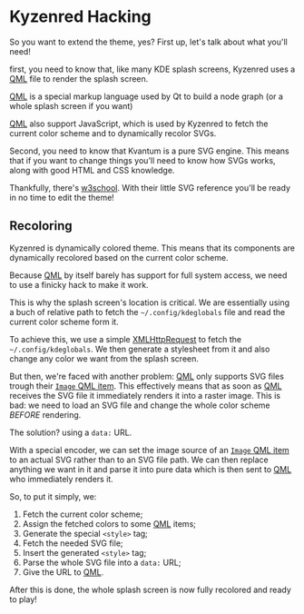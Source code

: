 # Kyzenred Hacking

So you want to extend the theme, yes? First up, let's talk about what you'll need!

first, you need to know that, like many KDE splash screens, Kyzenred uses a [QML](https://doc.qt.io/qt-5/qmlreference.html) file to render the splash screen.

[QML](https://doc.qt.io/qt-5/qmlreference.html) is a special markup language used by Qt to build a node graph (or a whole splash screen if you want)

[QML](https://doc.qt.io/qt-5/qmlreference.html) also support JavaScript, which is used by Kyzenred to fetch the current color scheme and to dynamically recolor SVGs.

Second, you need to know that Kvantum is a pure SVG engine. This means that if you want to change things you'll need to know how SVGs works, along with good HTML and CSS knowledge.

Thankfully, there's [w3school](https://www.w3schools.com/graphics/svg_intro.asp). With their little SVG reference you'll be ready in no time to edit the theme!

## Recoloring
Kyzenred is dynamically colored theme. This means that its components are dynamically recolored based on the current color scheme.

Because [QML](https://doc.qt.io/qt-5/qmlreference.html) by itself barely has support for full system access, we need to use a finicky hack to make it work.

This is why the splash screen's location is critical. We are essentially using a buch of relative path to fetch the `~/.config/kdeglobals` file and read the current color scheme form it.

To achieve this, we use a simple [XMLHttpRequest](https://www.w3schools.com/js/js_ajax_http.asp) to fetch the `~/.config/kdeglobals`.
We then generate a stylesheet from it and also change any color we want from the splash screen.

But then, we're faced with another problem: [QML](https://doc.qt.io/qt-5/qmlreference.html) only supports SVG files trough their [`Image` QML item](https://doc.qt.io/qt-5/qml-qtquick-image.html). This effectively means that as soon as [QML](https://doc.qt.io/qt-5/qmlreference.html) receives the SVG file it immediately renders it into a raster image. This is bad: we need to load an SVG file and change the whole color scheme *BEFORE* rendering.

The solution? using a `data:` URL.

With a special encoder, we can set the image source of an [`Image` QML item](https://doc.qt.io/qt-5/qml-qtquick-image.html) to an actual SVG rather than to an SVG file path. We can then replace anything we want in it and parse it into pure data which is then sent to [QML](https://doc.qt.io/qt-5/qmlreference.html) who immediately renders it.

So, to put it simply, we:

1. Fetch the current color scheme;
2. Assign the fetched colors to some [QML](https://doc.qt.io/qt-5/qmlreference.html) items;
2. Generate the special `<style>` tag;
3. Fetch the needed SVG file;
4. Insert the generated `<style>` tag;
5. Parse the whole SVG file into a `data:` URL;
6. Give the URL to [QML](https://doc.qt.io/qt-5/qmlreference.html).

After this is done, the whole splash screen is now fully recolored and ready to play!
